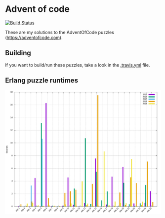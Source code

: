 # Advent of code

[![Build Status](https://travis-ci.org/jesperes/adventofcode.svg?branch=master)](https://travis-ci.org/jesperes/adventofcode)

These are my solutions to the AdventOfCode puzzles (https://adventofcode.com).

## Building

If you want to build/run these puzzles, take a look in the
[.travis.yml](.travis.yml) file.

## Erlang puzzle runtimes

![Puzzle benchmark](aoc_erlang/plot.png)
